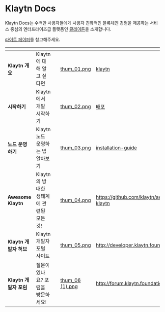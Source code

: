 # Klaytn Docs

Klaytn Docs는 수백만 사용자들에게 사용자 친화적인 블록체인 경험을 제공하는 서비스 중심의 엔터프라이즈급 플랫폼인 [클레이튼](http://klaytn.foundation)을 소개합니다.

[라이트 페이퍼](https://klaytn.foundation/wp-content/uploads/Lightpaper.pdf)를 참고해주세요.

<table data-view="cards"><thead><tr><th></th><th></th><th></th><th data-hidden data-card-cover data-type="files"></th><th data-hidden data-card-target data-type="content-ref"></th></tr></thead><tbody><tr><td><strong>Klaytn 개요</strong></td><td>Klaytn에 대해 알고 싶다면</td><td></td><td><a href=".gitbook/assets/thum_01.png">thum_01.png</a></td><td><a href="klaytn/">klaytn</a></td></tr><tr><td><strong>시작하기</strong></td><td>Klaytn에서 개발 시작하기</td><td></td><td><a href=".gitbook/assets/thum_02.png">thum_02.png</a></td><td><a href="installation-guide/deployment/">배포</a></td></tr><tr><td><strong>노드 운영하기</strong></td><td>Klaytn 노드 운영하는 법 알아보기</td><td></td><td><a href=".gitbook/assets/thum_03.png">thum_03.png</a></td><td><a href="installation-guide/">installation-guide</a></td></tr><tr><td><strong>Awesome Klaytn</strong></td><td>Klaytn의 방대한 생태계에 관련된 모든 것!</td><td></td><td><a href=".gitbook/assets/thum_04.png">thum_04.png</a></td><td><a href="https://github.com/klaytn/awesome-klaytn">https://github.com/klaytn/awesome-klaytn</a></td></tr><tr><td><strong>Klaytn 개발자 허브</strong></td><td>Klaytn 개발자 포털 사이트</td><td></td><td><a href=".gitbook/assets/thum_05.png">thum_05.png</a></td><td><a href="http://developer.klaytn.foundation">http://developer.klaytn.foundation</a></td></tr><tr><td><strong>Klaytn 개발자 포럼</strong></td><td>질문이 있나요? 포럼을 방문하세요!</td><td></td><td><a href=".gitbook/assets/thum_06 (1).png">thum_06 (1).png</a></td><td><a href="http://forum.klaytn.foundation">http://forum.klaytn.foundation</a></td></tr></tbody></table>
